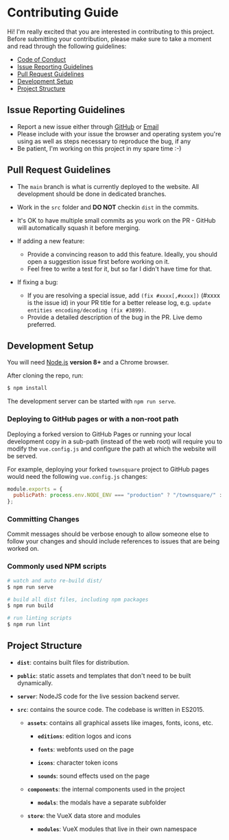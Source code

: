 # Contributing Guide

Hi! I'm really excited that you are interested in contributing to this project. 
Before submitting your contribution, please make sure to take a moment and read through the following guidelines:

- [Code of Conduct](CODE_OF_CONDUCT.md)
- [Issue Reporting Guidelines](#issue-reporting-guidelines)
- [Pull Request Guidelines](#pull-request-guidelines)
- [Development Setup](#development-setup)
- [Project Structure](#project-structure)

## Issue Reporting Guidelines

- Report a new issue either through [GitHub](https://github.com/bra1n/townsquare/issues/new/choose) or [Email](mailto:steffen@baumgart.biz)
- Please include with your issue the browser and operating system you're using as well as steps necessary to reproduce the bug, if any
- Be patient, I'm working on this project in my spare time :-)

## Pull Request Guidelines

- The `main` branch is what is currently deployed to the website. All development should be done in dedicated branches.

- Work in the `src` folder and **DO NOT** checkin `dist` in the commits.

- It's OK to have multiple small commits as you work on the PR - GitHub will automatically squash it before merging.

- If adding a new feature:
  - Provide a convincing reason to add this feature. Ideally, you should open a suggestion issue first before working on it.
  - Feel free to write a test for it, but so far I didn't have time for that.

- If fixing a bug:
  - If you are resolving a special issue, add `(fix #xxxx[,#xxxx])` (#xxxx is the issue id) in your PR title for a better release log, e.g. `update entities encoding/decoding (fix #3899)`.
  - Provide a detailed description of the bug in the PR. Live demo preferred.

## Development Setup

You will need [Node.js](http://nodejs.org) **version 8+** and a Chrome browser.

After cloning the repo, run:

``` bash
$ npm install
```

The development server can be started with `npm run serve`.

### Deploying to GitHub pages or with a non-root path

Deploying a forked version to GitHub Pages or running your local
development copy in a sub-path (instead of the web root) will require you to modify
the `vue.config.js` and configure the path at which the website will be served.

For example, deploying your forked `townsquare` project to GitHub pages would need the following
`vue.config.js` changes: 
```js
module.exports = {
  publicPath: process.env.NODE_ENV === "production" ? "/townsquare/" : "/"
};
```

### Committing Changes

Commit messages should be verbose enough to allow someone else to follow your changes and should include references to issues that are being worked on.

### Commonly used NPM scripts

``` bash
# watch and auto re-build dist/
$ npm run serve

# build all dist files, including npm packages
$ npm run build

# run linting scripts
$ npm run lint
```

## Project Structure

- **`dist`**: contains built files for distribution.

- **`public`**: static assets and templates that don't need to be built dynamically.
  
- **`server`**: NodeJS code for the live session backend server.

- **`src`**: contains the source code. The codebase is written in ES2015.

  - **`assets`**: contains all graphical assets like images, fonts, icons, etc.

    - **`editions`**: edition logos and icons

    - **`fonts`**: webfonts used on the page

    - **`icons`**: character token icons
      
    - **`sounds`**: sound effects used on the page

  - **`components`**: the internal components used in the project
  
    - **`modals`**: the modals have a separate subfolder

  - **`store`**: the VueX data store and modules
    
    - **`modules`**: VueX modules that live in their own namespace
